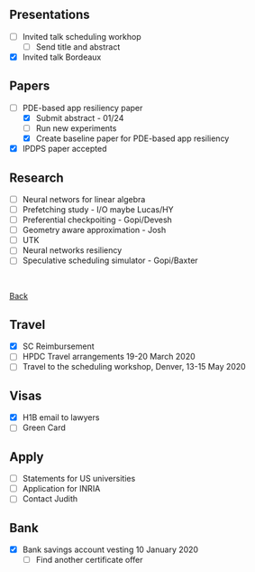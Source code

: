 ## Presentations
  
- [ ] Invited talk scheduling workhop
  - [ ] Send title and abstract
- [x] Invited talk Bordeaux

## Papers

- [ ] PDE-based app resiliency paper
   - [x] Submit abstract - 01/24
   - [ ] Run new experiments
   - [x] Create baseline paper for PDE-based app resiliency
- [x] IPDPS paper accepted

## Research

- [ ] Neural networs for linear algebra
- [ ] Prefetching study - I/O maybe Lucas/HY
- [ ] Preferential checkpoiting - Gopi/Devesh
- [ ] Geometry aware approximation - Josh
- [ ] UTK
- [ ] Neural networks resiliency
- [ ] Speculative scheduling simulator - Gopi/Baxter

<br/>

[Back](index.md)

## Travel

- [x] SC Reimbursement
- [ ] HPDC Travel arrangements 19-20 March 2020
- [ ] Travel to the scheduling workshop, Denver, 13-15 May 2020

## Visas

- [x] H1B email to lawyers
- [ ] Green Card

## Apply

- [ ] Statements for US universities
- [ ] Application for INRIA
- [ ] Contact Judith

## Bank

- [x] Bank savings account vesting 10 January 2020
  - [ ] Find another certificate offer
